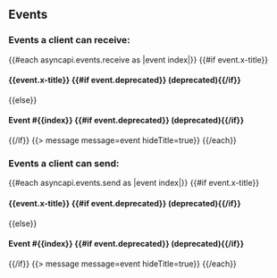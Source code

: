 ## <a id="events"/>Events

### <a id="events-receive"/>Events a client can receive:
{{#each asyncapi.events.receive as |event index|}}
{{#if event.x-title}}
#### {{event.x-title}} {{#if event.deprecated}} (**deprecated**){{/if}}
{{else}}
#### Event #{{index}} {{#if event.deprecated}} (**deprecated**){{/if}}
{{/if}}
{{> message message=event hideTitle=true}}
{{/each}}

### <a id="events-send"/>Events a client can send:
{{#each asyncapi.events.send as |event index|}}
{{#if event.x-title}}
#### {{event.x-title}} {{#if event.deprecated}} (**deprecated**){{/if}}
{{else}}
#### Event #{{index}} {{#if event.deprecated}} (**deprecated**){{/if}}
{{/if}}
{{> message message=event hideTitle=true}}
{{/each}}
